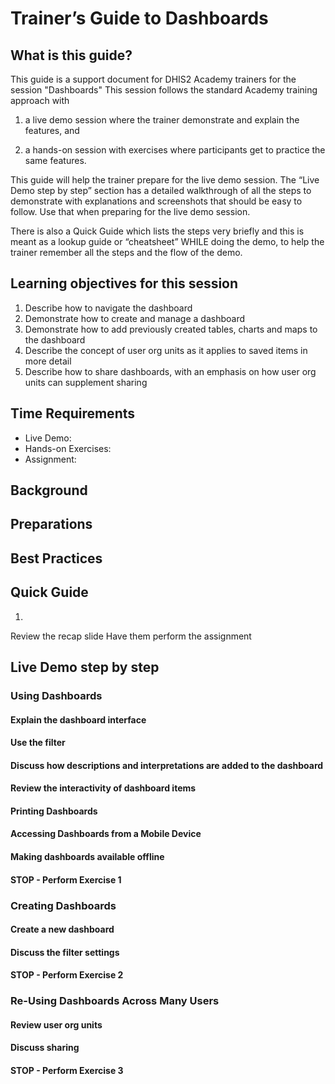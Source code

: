 # Trainer’s Guide to Dashboards

## What is this guide?

This guide is a support document for DHIS2 Academy trainers for the session "Dashboards" This session follows the standard Academy training approach with 

1. a live demo session where the trainer demonstrate and explain the features, and 
   
2. a hands-­on session with exercises where participants get to practice the same features.

This guide will help the trainer​ prepare​​ for the live demo session. The “Live Demo step by step” section has a detailed walkthrough of all the steps to demonstrate with explanations and screenshots that should be easy to follow. Use that when preparing for the live demo session.

There is also a Quick Guide which lists the steps very briefly and this is meant as a lookup guide or “cheatsheet” WHILE doing the demo, to help the trainer remember all the steps and the flow of the demo.

## Learning objectives for this session

1. Describe how to navigate the dashboard
2. Demonstrate how to create and manage a dashboard
3. Demonstrate how to add previously created tables, charts and maps to the dashboard
4. Describe the concept of user org units as it applies to saved items in more detail
5. Describe how to share dashboards, with an emphasis on how user org units can supplement sharing

   
## Time Requirements

- Live Demo: 
- Hands-on Exercises: 
- Assignment: 

## Background



## Preparations



## Best Practices



## Quick Guide

1.
Review the recap slide
Have them perform the assignment

## Live Demo step by step

### Using Dashboards

#### Explain the dashboard interface

#### Use the filter

#### Discuss how descriptions and interpretations are added to the dashboard

#### Review the interactivity of dashboard items

#### Printing Dashboards

#### Accessing Dashboards from a Mobile Device

#### Making dashboards available offline

#### STOP - Perform Exercise 1

### Creating Dashboards

#### Create a new dashboard

#### Discuss the filter settings

#### STOP - Perform Exercise 2

### Re-Using Dashboards Across Many Users

#### Review user org units

#### Discuss sharing

#### STOP - Perform Exercise 3